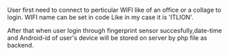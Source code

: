 User first need to connect to perticular WIFI like of an office or a collage to login.
WIFI name can be set in code Like in my case it is 'ITLION'.

After that when user login through fingerprint sensor succesfully,date-time and Android-id of user's device will be stored on server by php file as backend.

